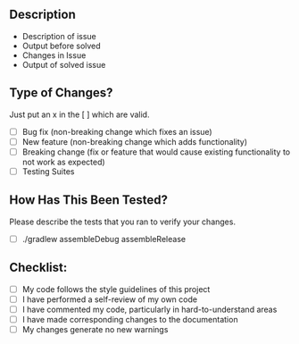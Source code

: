 ## Description
- Description of issue
- Output before solved
- Changes in Issue
- Output of solved issue

## Type of Changes?
Just put an x in the [ ] which are valid.

- [ ] Bug fix (non-breaking change which fixes an issue)
- [ ] New feature (non-breaking change which adds functionality)
- [ ] Breaking change (fix or feature that would cause existing functionality to not work as expected)
- [ ] Testing Suites

## How Has This Been Tested?
Please describe the tests that you ran to verify your changes.
- [ ] ./gradlew assembleDebug assembleRelease

## Checklist:
- [ ] My code follows the style guidelines of this project
- [ ] I have performed a self-review of my own code
- [ ] I have commented my code, particularly in hard-to-understand areas
- [ ] I have made corresponding changes to the documentation
- [ ] My changes generate no new warnings

